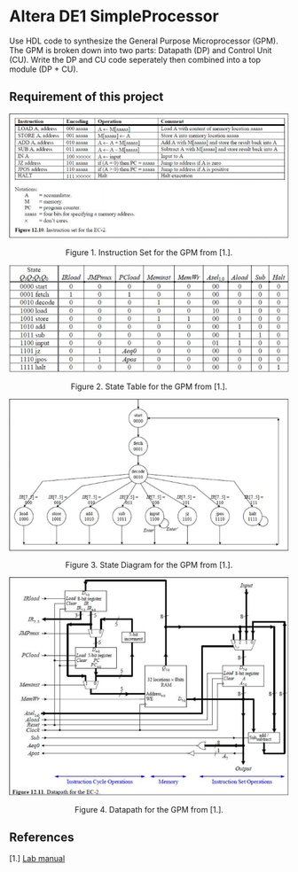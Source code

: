 # Altera DE1 SimpleProcessor
Use HDL code to synthesize the General Purpose Microprocessor (GPM). The GPM is broken down into two parts: 
Datapath (DP) and Control Unit (CU). Write the DP and CU code seperately then combined into a top module 
(DP + CU).

## Requirement of this project
![Instruction Set of GPM](https://github.com/jason9829/AlteraDE1_SimpleProcessor/blob/master/resources/images/InstructionSet.png)   
<div align="center">
  Figure 1. Instruction Set for the GPM from [1.]. 
</div>

![State Table of GPM](https://github.com/jason9829/AlteraDE1_SimpleProcessor/blob/master/resources/images/StateTable.png)   
<div align="center">
  Figure 2. State Table for the GPM from [1.]. 
</div>

![State Diagram of GPM](https://github.com/jason9829/AlteraDE1_SimpleProcessor/blob/master/resources/images/StateDiagram.png)   
<div align="center">
  Figure 3. State Diagram for the GPM from [1.]. 
</div>

![Datapath of GPM](https://github.com/jason9829/AlteraDE1_SimpleProcessor/blob/master/resources/images/Datapath.png)   
<div align="center">
  Figure 4. Datapath for the GPM from [1.]. 
</div>

## References
[1.] [Lab manual](https://github.com/jason9829/AlteraDE1_SimpleProcessor/blob/master/resources/pdf/BAME2044%20%40%20LAB%202018.pdf)
